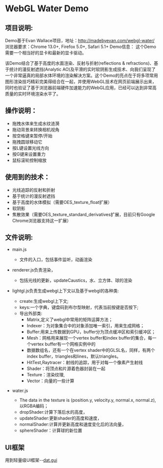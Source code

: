 # WebGL Water Demo

## 项目说明:

Demo基于Evan Wallace项目，地址：http://madebyevan.com/webgl-water/
浏览器要求：Chrome 13.0+, Firefox 5.0+, Safari 5.1+
Demo信息：
这个Demo需要一个相当好的显卡和最新的显卡驱动。

该Demo结合了基于高度的水面渲染、反射与折射(reflections & refractions)、基于统计的漫反射遮挡(Analytic AO)及平滑的实时软阴影生成技术、向我们呈现了一个非常逼真的局部水体环境的渲染解决方案。这个Demo的亮点在于将多项常用图形渲染技巧精彩完美得结合在一起，并使用WebGL技术在网页前端展示出来，同时也验证了基于浏览器前端硬件加速能力的WebGL应用，已经可以达到非常高质量的实时环境渲染水平了。

## 操作说明：

  + 拖拽水体来生成水纹涟漪
  + 拖动背景来转换相机视角
  + 按空格键来暂停/开始
  + 拖拽圆球移动它
  + 按L键设置光线方向
  + 按G键来设置重力
  + 鼠标滚轮控制缩放

## 使用到的技术：

  + 光线追踪的反射和折射
  + 基于统计的漫反射遮挡
  + 基于高度的水体模拟（需要OES_texture_float扩展）
  + 软阴影
  + 焦散效果（需要OES_texture_standard_derivatives扩展，目前只有Google Chrome浏览器支持这一扩展）

## 文件说明:

+ main.js
  + 文件的入口，包括事件监听，动画渲染

+ renderer.js负责渲染，
  + 包括光线的更新，updateCaustics，水、立方体、球的渲染


+ lightgl.js负责生成webgl上下文以及基于webgl的各种类:
  + create:生成webgl上下文;
  + keys:一个字典，键盘码到布尔型映射，代表当前按键是否按下;
  + 导出外部类:
    + Matrix,定义了webgl中常用的矩阵运算方法；
    + Indexer：为对象集合中的对象添加唯一索引，用来生成网格；
    + Buffer:用来上传数据到GPU，buffer分为顶点缓冲区和索引缓冲区；
    + Mesh：网格用来展现一个vertex buffer和index buffer的集合，每一个vertex buffer有一个网格实例中的
    + 数据数组名，还有一个在vertex shader中的GLSL名，同样，有两个index buffer，triangles和lines，默认triangles。
    + HitTest,Raytracer：射线的追踪，用于对每一个像素产生射线
    + Shader：将顶点和片源着色器封装在一起
    + Texture：渲染纹理,
    + Vector：向量的一些计算


+ water.js

  + The data in the texture is (position.y, velocity.y, normal.x, normal.z),以RGBA编码；
  + dropShader:计算下落后水的高度，
  + updateShader:更新shader的高度和速度，
  + normalShader:计算并更新高度和速度变化后的法向量，
  + sphereShader：计算球的新位置

## UI框架

用到轻量级UI框架--[dat.gui](https://github.com/dataarts/dat.gui)

